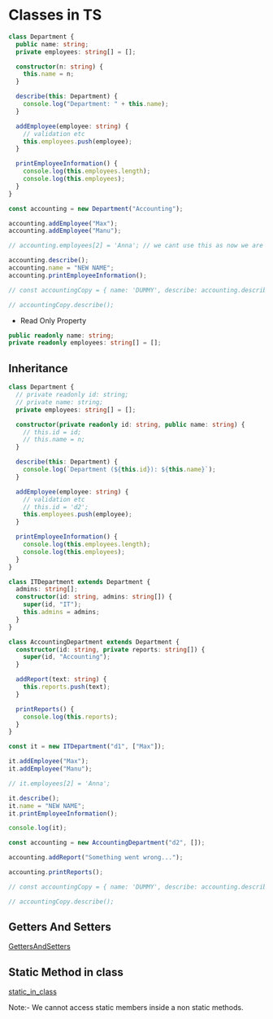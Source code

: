 # Classes in TS

```ts
class Department {
  public name: string;
  private employees: string[] = [];

  constructor(n: string) {
    this.name = n;
  }

  describe(this: Department) {
    console.log("Department: " + this.name);
  }

  addEmployee(employee: string) {
    // validation etc
    this.employees.push(employee);
  }

  printEmployeeInformation() {
    console.log(this.employees.length);
    console.log(this.employees);
  }
}

const accounting = new Department("Accounting");

accounting.addEmployee("Max");
accounting.addEmployee("Manu");

// accounting.employees[2] = 'Anna'; // we cant use this as now we are using private keyword

accounting.describe();
accounting.name = "NEW NAME";
accounting.printEmployeeInformation();

// const accountingCopy = { name: 'DUMMY', describe: accounting.describe };

// accountingCopy.describe();
```

- Read Only Property

```ts
public readonly name: string;
private readonly employees: string[] = [];
```

## Inheritance

```ts
class Department {
  // private readonly id: string;
  // private name: string;
  private employees: string[] = [];

  constructor(private readonly id: string, public name: string) {
    // this.id = id;
    // this.name = n;
  }

  describe(this: Department) {
    console.log(`Department (${this.id}): ${this.name}`);
  }

  addEmployee(employee: string) {
    // validation etc
    // this.id = 'd2';
    this.employees.push(employee);
  }

  printEmployeeInformation() {
    console.log(this.employees.length);
    console.log(this.employees);
  }
}

class ITDepartment extends Department {
  admins: string[];
  constructor(id: string, admins: string[]) {
    super(id, "IT");
    this.admins = admins;
  }
}

class AccountingDepartment extends Department {
  constructor(id: string, private reports: string[]) {
    super(id, "Accounting");
  }

  addReport(text: string) {
    this.reports.push(text);
  }

  printReports() {
    console.log(this.reports);
  }
}

const it = new ITDepartment("d1", ["Max"]);

it.addEmployee("Max");
it.addEmployee("Manu");

// it.employees[2] = 'Anna';

it.describe();
it.name = "NEW NAME";
it.printEmployeeInformation();

console.log(it);

const accounting = new AccountingDepartment("d2", []);

accounting.addReport("Something went wrong...");

accounting.printReports();

// const accountingCopy = { name: 'DUMMY', describe: accounting.describe };

// accountingCopy.describe();
```

## Getters And Setters

[GettersAndSetters](https://www.typescripttutorial.net/typescript-tutorial/typescript-getters-setters/)

## Static Method in class

[static_in_class](https://www.typescripttutorial.net/typescript-tutorial/typescript-getters-setters/)

Note:- We cannot access static members inside a non static methods.
